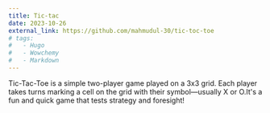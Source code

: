 ```yaml
---
title: Tic-tac
date: 2023-10-26
external_link: https://github.com/mahmudul-30/tic-toc-toe
# tags:
#   - Hugo
#   - Wowchemy
#   - Markdown
---
```


Tic-Tac-Toe is a simple two-player game played on a 3x3 grid. Each player takes turns marking a cell on the grid with their symbol—usually X or O.It's a fun and quick game that tests strategy and foresight!

<!--more-->
